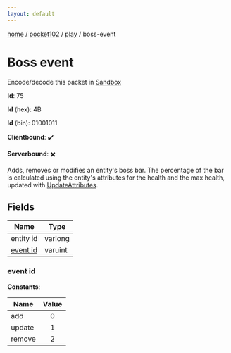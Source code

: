 ```yaml
---
layout: default
---
```


[home](/)  /  [pocket102](/protocol/pocket102)  /  [play](/protocol/pocket102/play)  /  boss-event

# Boss event

Encode/decode this packet in [Sandbox](../../../sandbox/pocket102#play.boss_event)

**Id**: 75

**Id** (hex): 4B

**Id** (bin): 01001011

**Clientbound**: ✔️

**Serverbound**: ✖️

Adds, removes or modifies an entity's boss bar. The percentage of the bar is calculated using the entity's attributes for the health and the max health, updated with [UpdateAttributes](play_update-attributes).

## Fields

Name | Type
---|---
entity id | varlong
[event id](#event-id) | varuint

### event id

**Constants**:

Name | Value
---|:---:
add | 0
update | 1
remove | 2
